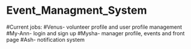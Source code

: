 # Event_Managment_System

#Current jobs:
#Venus- volunteer profile and user profile management
#My-Ann-  login and sign up
#Mysha- manager profile, events and front page
#Ash- notification system
